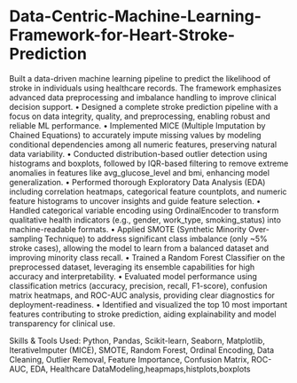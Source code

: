 # Data-Centric-Machine-Learning-Framework-for-Heart-Stroke-Prediction
Built a data-driven machine learning pipeline to predict the likelihood of stroke in individuals using healthcare records. The framework emphasizes advanced data preprocessing and imbalance handling to improve clinical decision support.
•	Designed a complete stroke prediction pipeline with a focus on data integrity, quality, and preprocessing, enabling robust and reliable ML performance.
•	Implemented MICE (Multiple Imputation by Chained Equations) to accurately impute missing values by modeling conditional dependencies among all numeric features, preserving natural data variability.
•	Conducted distribution-based outlier detection using histograms and boxplots, followed by IQR-based filtering to remove extreme anomalies in features like avg_glucose_level and bmi, enhancing model generalization.
•	Performed thorough Exploratory Data Analysis (EDA) including correlation heatmaps, categorical feature countplots, and numeric feature histograms to uncover insights and guide feature selection.
•	Handled categorical variable encoding using OrdinalEncoder to transform qualitative health indicators (e.g., gender, work_type, smoking_status) into machine-readable formats.
•	Applied SMOTE (Synthetic Minority Over-sampling Technique) to address significant class imbalance (only ~5% stroke cases), allowing the model to learn from a balanced dataset and improving minority class recall.
•	Trained a Random Forest Classifier on the preprocessed dataset, leveraging its ensemble capabilities for high accuracy and interpretability.
•	Evaluated model performance using classification metrics (accuracy, precision, recall, F1-score), confusion matrix heatmaps, and ROC-AUC analysis, providing clear diagnostics for deployment-readiness.
•	Identified and visualized the top 10 most important features contributing to stroke prediction, aiding explainability and model transparency for clinical use.

Skills & Tools Used: Python, Pandas, Scikit-learn, Seaborn, Matplotlib, IterativeImputer (MICE), SMOTE, Random Forest, Ordinal Encoding, Data Cleaning, Outlier Removal, Feature Importance, Confusion Matrix, ROC-AUC, EDA, Healthcare DataModeling,heapmaps,histplots,boxplots 
